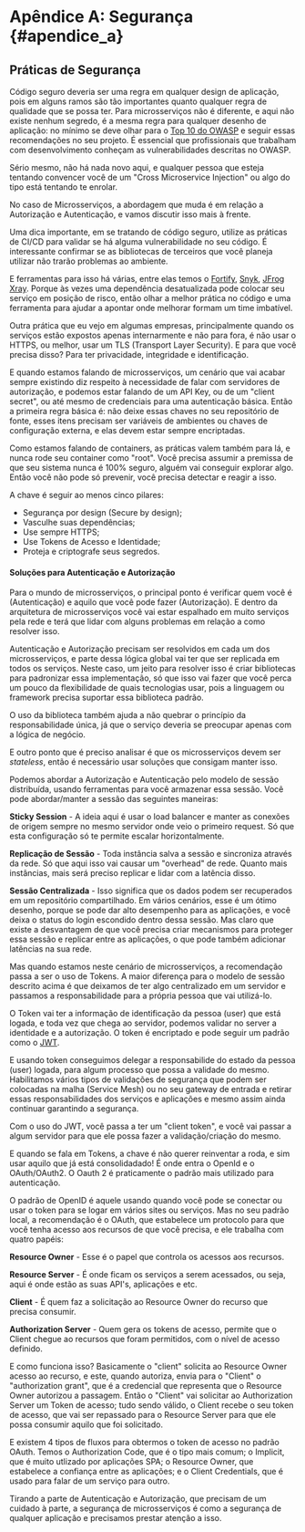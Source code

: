 # Apêndice A: Segurança {#apendice_a}

## Práticas de Segurança

Código seguro deveria ser uma regra em qualquer design de aplicação, pois em alguns ramos são tão importantes quanto qualquer regra de qualidade que se possa ter. Para microsserviços não é diferente, e aqui não existe nenhum segredo, é a mesma regra para qualquer desenho de aplicação: no mínimo se deve olhar para o [Top 10 do OWASP](https://owasp.org/www-project-top-ten/) e seguir essas recomendações no seu projeto. É essencial que profissionais que trabalham com desenvolvimento conheçam as vulnerabilidades descritas no OWASP.

Sério mesmo, não há nada novo aqui, e qualquer pessoa que esteja tentando convencer você de um "Cross Microservice Injection" ou algo do tipo está tentando te enrolar. 

No caso de Microsserviços, a abordagem que muda é em relação a Autorização e Autenticação, e vamos discutir isso mais à frente.

Uma dica importante, em se tratando de código seguro, utilize as práticas de CI/CD para validar se há alguma vulnerabilidade no seu código. É interessante confirmar se as bibliotecas de terceiros que você planeja utilizar não trarão problemas ao ambiente.

E ferramentas para isso há várias, entre elas temos o [Fortify](https://www.microfocus.com/en-us/solutions/application-security), [Snyk](https://snyk.io/), [JFrog Xray](https://jfrog.com/xray/). Porque às vezes uma dependência desatualizada pode colocar seu serviço em posição de risco, então olhar a melhor prática no código e uma ferramenta para ajudar a apontar onde melhorar formam um time imbatível.

Outra prática que eu vejo em algumas empresas, principalmente quando os serviços estão expostos apenas internarmente e não para fora, é não usar o HTTPS, ou melhor, usar um TLS (Transport Layer Security). E para que você precisa disso? Para ter privacidade, integridade e identificação.

E quando estamos falando de microsserviços, um cenário que vai acabar sempre existindo diz respeito à necessidade de falar com servidores de autorização, e podemos estar falando de um API Key, ou de um "client secret", ou até mesmo de credenciais para uma autenticação básica. Então a primeira regra básica é: não deixe essas chaves no seu repositório de fonte, esses itens precisam ser variáveis de ambientes ou chaves de configuração externa, e elas devem estar sempre encriptadas.

Como estamos falando de containers, as práticas valem também para lá, e nunca rode seu container como "root". Você precisa assumir a premissa de que seu sistema nunca é 100% seguro, alguém vai conseguir explorar algo. Então você não pode só prevenir, você precisa detectar e reagir a isso.

A chave é seguir ao menos cinco pilares:

- Segurança por design (Secure by design);
- Vasculhe suas dependências;
- Use sempre HTTPS;
- Use Tokens de Acesso e Identidade;
- Proteja e criptografe seus segredos.

#### Soluções para Autenticação e Autorização

Para o mundo de microsserviços, o principal ponto é verificar quem você é (Autenticação) e aquilo que você pode fazer (Autorização). E dentro da arquitetura de microsserviços você vai estar espalhado em muito serviços pela rede e terá que lidar com alguns problemas em relação a como resolver isso.

Autenticação e Autorização precisam ser resolvidos em cada um dos microsserviços, e parte dessa lógica global vai ter que ser replicada em todos os serviços. Neste caso, um jeito para resolver isso é criar bibliotecas para padronizar essa implementação, só que isso vai fazer que você perca um pouco da flexibilidade de quais tecnologias usar, pois a linguagem ou framework precisa suportar essa biblioteca padrão.

O uso da biblioteca também ajuda a não quebrar o princípio da responsabilidade única, já que o serviço deveria se preocupar apenas com a lógica de negócio.

E outro ponto que é preciso analisar é que os microsserviços devem ser *stateless*, então é necessário usar soluções que consigam manter isso.

Podemos abordar a Autorização e Autenticação pelo modelo de sessão distribuída, usando ferramentas para você armazenar essa sessão. Você pode abordar/manter a sessão das seguintes maneiras:

**Sticky Session** - A ideia aqui é usar o load balancer e manter as conexões de origem sempre no mesmo servidor onde veio o primeiro request. Só que esta configuração só te permite escalar horizontalmente.

**Replicação de Sessão** - Toda instância salva a sessão e sincroniza através da rede. Só que aqui isso vai causar um "overhead" de rede. Quanto mais instâncias, mais será preciso replicar e lidar com a latência disso.

**Sessão Centralizada** - Isso significa que os dados podem ser recuperados em um repositório compartilhado. Em vários cenários, esse é um ótimo desenho, porque se pode dar alto desempenho para as aplicações, e você deixa o status do login escondido dentro dessa sessão. Mas claro que existe a desvantagem de que você precisa criar mecanismos para proteger essa sessão e replicar entre as aplicações, o que pode também adicionar latências na sua rede.

Mas quando estamos neste cenário de microsserviços, a recomendação passa a ser o uso de Tokens. A maior diferença para o modelo de sessão descrito acima é que deixamos de ter algo centralizado em um servidor e passamos a responsabilidade para a própria pessoa que vai utilizá-lo.

O Token vai ter a informação de identificação da pessoa (user) que está logada, e toda vez que chega ao servidor, podemos validar no server a identidade e a autorização. O token é encriptado e pode seguir um padrão como o [JWT](https://jwt.io/).

E usando token conseguimos delegar a responsabilide do estado da pessoa (user) logada, para algum processo que possa a validade do mesmo. Habilitamos vários tipos de validações de segurança que podem ser colocadas na malha (Service Mesh) ou no seu gateway de entrada e retirar essas responsabilidades dos serviços e aplicações e mesmo assim ainda continuar garantindo a segurança.

Com o uso do JWT, você passa a ter um "client token", e você vai passar a algum servidor para que ele possa fazer a validação/criação do mesmo. 

E quando se fala em Tokens, a chave é não querer reinventar a roda, e sim usar aquilo que já está consolidadado! É onde entra o OpenId e o OAuth/OAuth2. O Oauth 2 é praticamente o padrão mais utilizado para autenticação.

O padrão de OpenID é aquele usando quando você pode se conectar ou usar o token para se logar em vários sites ou serviços. Mas no seu padrão local, a recomendação é o OAuth, que estabelece um protocolo para que você tenha acesso aos recursos de que você precisa, e ele trabalha com quatro papéis:

**Resource Owner** - Esse é o papel que controla os acessos aos recursos.

**Resource Server** - É onde ficam os serviços a serem acessados, ou seja, aqui é onde estão as suas API's, aplicações e etc.

**Client** - É quem faz a solicitação ao Resource Owner do recurso que precisa consumir.

**Authorization Server** - Quem gera os tokens de acesso, permite que o Client chegue ao recursos que foram permitidos, com o nível de acesso definido.

E como funciona isso? Basicamente o "client" solicita ao Resource Owner acesso ao recurso, e este, quando autoriza, envia para o "Client" o "authorization grant", que é a credencial que representa que o Resource Owner autorizou a passagem. Então o "Client" vai solicitar ao Authorization Server um Token de acesso; tudo sendo válido, o Client recebe o seu token de acesso, que vai ser repassado para o Resource Server para que ele possa consumir aquilo que foi solicitado.

E existem 4 tipos de fluxos para obtermos o token de acesso no padrão OAuth. Temos o Authorization Code, que é o tipo mais comum; o Implicit, que é muito utlizado por aplicações SPA; o Resource Owner, que estabelece a confiança entre as aplicações; e o Client Credentials, que é usado para falar de um serviço para outro.

Tirando a parte de Autenticação e Autorização, que precisam de um cuidado à parte, a segurança de microsserviços é como a segurança de qualquer aplicação e precisamos prestar atenção a isso.